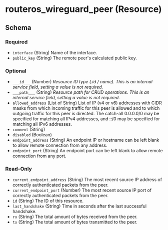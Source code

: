 # routeros_wireguard_peer (Resource)




<!-- schema generated by tfplugindocs -->
## Schema

### Required

- `interface` (String) Name of the interface.
- `public_key` (String) The remote peer's calculated public key.

### Optional

- `___id___` (Number) <em>Resource ID type (.id / name). This is an internal service field, setting a value is not required.</em>
- `___path___` (String) <em>Resource path for CRUD operations. This is an internal service field, setting a value is not required.</em>
- `allowed_address` (List of String) List of IP (v4 or v6) addresses with CIDR masks from which incoming traffic for this peer is allowed and to which outgoing traffic for this peer is directed. The catch-all 0.0.0.0/0 may be specified for matching all IPv4 addresses, and ::/0 may be specified for matching all IPv6 addresses.
- `comment` (String)
- `disabled` (Boolean)
- `endpoint_address` (String) An endpoint IP or hostname can be left blank to allow remote connection from any address.
- `endpoint_port` (String) An endpoint port can be left blank to allow remote connection from any port.

### Read-Only

- `current_endpoint_address` (String) The most recent source IP address of correctly authenticated packets from the peer.
- `current_endpoint_port` (Number) The most recent source IP port of correctly authenticated packets from the peer.
- `id` (String) The ID of this resource.
- `last_handshake` (String) Time in seconds after the last successful handshake.
- `rx` (String) The total amount of bytes received from the peer.
- `tx` (String) The total amount of bytes transmitted to the peer.


